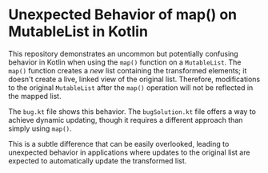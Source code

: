 # Unexpected Behavior of map() on MutableList in Kotlin

This repository demonstrates an uncommon but potentially confusing behavior in Kotlin when using the `map()` function on a `MutableList`.  The `map()` function creates a *new* list containing the transformed elements; it doesn't create a live, linked view of the original list.  Therefore, modifications to the original `MutableList` after the `map()` operation will not be reflected in the mapped list.

The `bug.kt` file shows this behavior.  The `bugSolution.kt` file offers a way to achieve dynamic updating, though it requires a different approach than simply using `map()`.

This is a subtle difference that can be easily overlooked, leading to unexpected behavior in applications where updates to the original list are expected to automatically update the transformed list.